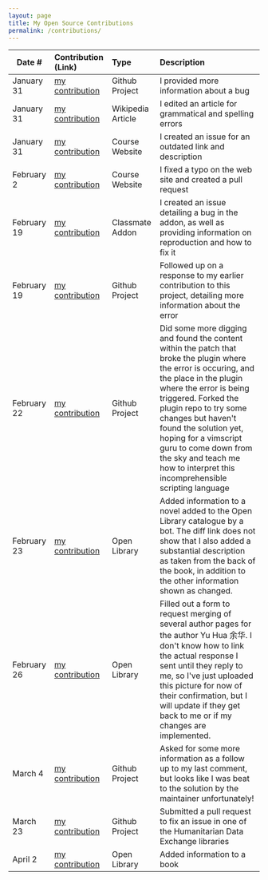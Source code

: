 ```yaml
---
layout: page
title: My Open Source Contributions
permalink: /contributions/
---
```


<!--
Type of the contribution should be "Wikipedia edit", "OpenStreet Map feature", "Documentation", "Course website", "Blog",
"Browser Add-on", etc.

The description should include a brief summary of what you did.

The link should bring us to a public page that shows your contribution. 

Replace the first row with your own contribution. 

-->





| Date #       | Contribution (Link)  | Type  | Description |
|---|:---|:---|:---|
| January 31 | [my contribution](https://github.com/junegunn/goyo.vim/issues/275#issuecomment-1410680154)| Github Project | I provided more information about a bug |
| January 31 | [my contribution](https://en.wikipedia.org/w/index.php?title=Particle_filter&diff=prev&oldid=1136725372) | Wikipedia Article | I edited an article for grammatical and spelling errors |
| January 31 | [my contribution](https://github.com/joannakl/ossd/issues/37#issue-1564997298) | Course Website | I created an issue for an outdated link and description |
| February 2 | [my contribution](https://github.com/joannakl/ossd/pull/41) | Course Website | I fixed a typo on the web site and created a pull request |
| February 19 | [my contribution](https://github.com/ossd-s23/ShadyNotes/issues/10) | Classmate Addon | I created an issue detailing a bug in the addon, as well as providing information on reproduction and how to fix it |
| February 19 | [my contribution](https://github.com/junegunn/goyo.vim/issues/275#issuecomment-1436084420) | Github Project | Followed up on a response to my earlier contribution to this project, detailing more information about the error |
| February 22 | [my contribution](https://github.com/junegunn/goyo.vim/issues/275#issuecomment-1440155323) | Github Project | Did some more digging and found the content within the patch that broke the plugin where the error is occuring, and the place in the plugin where the error is being triggered. Forked the plugin repo to try some changes but haven't found the solution yet, hoping for a vimscript guru to come down from the sky and teach me how to interpret this incomprehensible scripting language |
| February 23 | [my contribution](https://openlibrary.org/books/OL24080606M/Rickshaw_Boy?_compare=Compare&b=14&a=13&m=diff) | Open Library | Added information to a novel added to the Open Library catalogue by a bot. The diff link does not show that I also added a substantial description as taken from the back of the book, in addition to the other information shown as changed. |
| February 26 | [my contribution](https://imgur.com/MGq3eJY) | Open Library | Filled out a form to request merging of several author pages for the author Yu Hua 余华. I don't know how to link the actual response I sent until they reply to me, so I've just uploaded this picture for now of their confirmation, but I will update if they get back to me or if my changes are implemented. |
| March 4 | [my contribution](https://github.com/junegunn/goyo.vim/issues/275#issuecomment-1454390899) | Github Project | Asked for some more information as a follow up to my last comment, but looks like I was beat to the solution by the maintainer unfortunately! |
| March 23 | [my contribution](https://github.com/OCHA-DAP/hdx-python-country/pull/15#issue-1637887874) | Github Project | Submitted a pull request to fix an issue in one of the Humanitarian Data Exchange libraries |
| April 2 | [my contribution](https://openlibrary.org/books/OL27205045M/The_Columbia_companion_to_modern_Chinese_literature?m=diff&b=8) | Open Library | Added information to a book |

